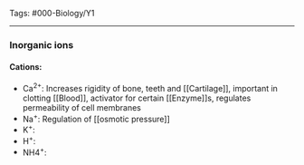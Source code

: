 Tags: #000-Biology/Y1

---
### Inorganic ions
#### Cations:
- Ca<sup>2+</sup>: Increases rigidity of bone, teeth and [[Cartilage]], important in clotting [[Blood]], activator for certain [[Enzyme]]s, regulates permeability of cell membranes
- Na<sup>+</sup>: Regulation of [[osmotic pressure]] 
- K<sup>+</sup>: 
- H<sup>+</sup>: 
- NH4<sup>+</sup>: 
